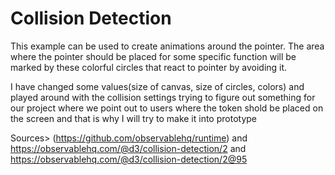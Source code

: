 # Collision Detection

This example can be used to create animations around the pointer. 
The area where the pointer should be placed for some specific function will be marked by these colorful circles that react to pointer by avoiding it.

I have changed some values(size of canvas, size of circles, colors) and played around with the collision settings trying to figure out something for our project where we point out to users where the token shold be placed on the screen and that is why I will try to make it into prototype

Sources> (https://github.com/observablehq/runtime) and https://observablehq.com/@d3/collision-detection/2 and https://observablehq.com/@d3/collision-detection/2@95